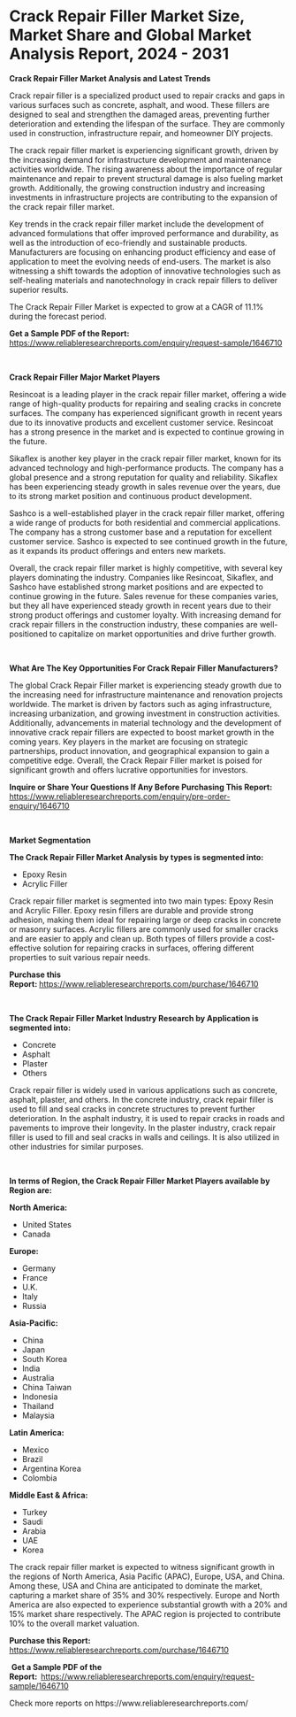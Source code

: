 <p><h1>Crack Repair Filler Market Size, Market Share and Global Market Analysis Report, 2024 - 2031</h1></p><p><strong>Crack Repair Filler Market Analysis and Latest Trends</strong></p>
<p><p>Crack repair filler is a specialized product used to repair cracks and gaps in various surfaces such as concrete, asphalt, and wood. These fillers are designed to seal and strengthen the damaged areas, preventing further deterioration and extending the lifespan of the surface. They are commonly used in construction, infrastructure repair, and homeowner DIY projects.</p><p>The crack repair filler market is experiencing significant growth, driven by the increasing demand for infrastructure development and maintenance activities worldwide. The rising awareness about the importance of regular maintenance and repair to prevent structural damage is also fueling market growth. Additionally, the growing construction industry and increasing investments in infrastructure projects are contributing to the expansion of the crack repair filler market.</p><p>Key trends in the crack repair filler market include the development of advanced formulations that offer improved performance and durability, as well as the introduction of eco-friendly and sustainable products. Manufacturers are focusing on enhancing product efficiency and ease of application to meet the evolving needs of end-users. The market is also witnessing a shift towards the adoption of innovative technologies such as self-healing materials and nanotechnology in crack repair fillers to deliver superior results.</p><p>The Crack Repair Filler Market is expected to grow at a CAGR of 11.1% during the forecast period.</p></p>
<p><strong>Get a Sample PDF of the Report:&nbsp;</strong> <a href="https://www.reliableresearchreports.com/enquiry/request-sample/1646710">https://www.reliableresearchreports.com/enquiry/request-sample/1646710</a></p>
<p>&nbsp;</p>
<p><strong>Crack Repair Filler Major Market Players</strong></p>
<p><p>Resincoat is a leading player in the crack repair filler market, offering a wide range of high-quality products for repairing and sealing cracks in concrete surfaces. The company has experienced significant growth in recent years due to its innovative products and excellent customer service. Resincoat has a strong presence in the market and is expected to continue growing in the future.</p><p>Sikaflex is another key player in the crack repair filler market, known for its advanced technology and high-performance products. The company has a global presence and a strong reputation for quality and reliability. Sikaflex has been experiencing steady growth in sales revenue over the years, due to its strong market position and continuous product development.</p><p>Sashco is a well-established player in the crack repair filler market, offering a wide range of products for both residential and commercial applications. The company has a strong customer base and a reputation for excellent customer service. Sashco is expected to see continued growth in the future, as it expands its product offerings and enters new markets.</p><p>Overall, the crack repair filler market is highly competitive, with several key players dominating the industry. Companies like Resincoat, Sikaflex, and Sashco have established strong market positions and are expected to continue growing in the future. Sales revenue for these companies varies, but they all have experienced steady growth in recent years due to their strong product offerings and customer loyalty. With increasing demand for crack repair fillers in the construction industry, these companies are well-positioned to capitalize on market opportunities and drive further growth.</p></p>
<p>&nbsp;</p>
<p><strong>What Are The Key Opportunities For Crack Repair Filler Manufacturers?</strong></p>
<p><p>The global Crack Repair Filler market is experiencing steady growth due to the increasing need for infrastructure maintenance and renovation projects worldwide. The market is driven by factors such as aging infrastructure, increasing urbanization, and growing investment in construction activities. Additionally, advancements in material technology and the development of innovative crack repair fillers are expected to boost market growth in the coming years. Key players in the market are focusing on strategic partnerships, product innovation, and geographical expansion to gain a competitive edge. Overall, the Crack Repair Filler market is poised for significant growth and offers lucrative opportunities for investors.</p></p>
<p><strong>Inquire or Share Your Questions If Any Before Purchasing This Report:</strong> <a href="https://www.reliableresearchreports.com/enquiry/pre-order-enquiry/1646710">https://www.reliableresearchreports.com/enquiry/pre-order-enquiry/1646710</a></p>
<p>&nbsp;</p>
<p><strong>Market Segmentation</strong></p>
<p><strong>The Crack Repair Filler Market Analysis by types is segmented into:</strong></p>
<p><ul><li>Epoxy Resin</li><li>Acrylic Filler</li></ul></p>
<p><p>Crack repair filler market is segmented into two main types: Epoxy Resin and Acrylic Filler. Epoxy resin fillers are durable and provide strong adhesion, making them ideal for repairing large or deep cracks in concrete or masonry surfaces. Acrylic fillers are commonly used for smaller cracks and are easier to apply and clean up. Both types of fillers provide a cost-effective solution for repairing cracks in surfaces, offering different properties to suit various repair needs.</p></p>
<p><strong>Purchase this Report:&nbsp;</strong><a href="https://www.reliableresearchreports.com/purchase/1646710">https://www.reliableresearchreports.com/purchase/1646710</a></p>
<p>&nbsp;</p>
<p><strong>The Crack Repair Filler Market Industry Research by Application is segmented into:</strong></p>
<p><ul><li>Concrete</li><li>Asphalt</li><li>Plaster</li><li>Others</li></ul></p>
<p><p>Crack repair filler is widely used in various applications such as concrete, asphalt, plaster, and others. In the concrete industry, crack repair filler is used to fill and seal cracks in concrete structures to prevent further deterioration. In the asphalt industry, it is used to repair cracks in roads and pavements to improve their longevity. In the plaster industry, crack repair filler is used to fill and seal cracks in walls and ceilings. It is also utilized in other industries for similar purposes.</p></p>
<p>&nbsp;</p>
<p><strong>In terms of Region, the Crack Repair Filler Market Players available by Region are:</strong></p>
<p>
    <p> <strong> North America: </strong>
        <ul>
            <li>United States</li>
            <li>Canada</li>
        </ul>
        </p> 
    <p> <strong> Europe: </strong>
        <ul>
            <li>Germany</li>
            <li>France</li>
            <li>U.K.</li>
            <li>Italy</li>
            <li>Russia</li>
        </ul>
        </p> 
    <p> <strong> Asia-Pacific: </strong>
        <ul>
            <li>China</li>
            <li>Japan</li>
            <li>South Korea</li>
            <li>India</li>
            <li>Australia</li>
            <li>China Taiwan</li>
            <li>Indonesia</li>
            <li>Thailand</li>
            <li>Malaysia</li>
        </ul>
        </p> 
    <p> <strong> Latin America: </strong>
        <ul>
            <li>Mexico</li>
            <li>Brazil</li>
            <li>Argentina Korea</li>
            <li>Colombia</li>
        </ul>
        </p> 
    <p> <strong> Middle East & Africa: </strong>
        <ul>
            <li>Turkey</li>
            <li>Saudi</li>
            <li>Arabia</li>
            <li>UAE</li>
            <li>Korea</li>
        </ul>
    </p>
    </p>
<p><p>The crack repair filler market is expected to witness significant growth in the regions of North America, Asia Pacific (APAC), Europe, USA, and China. Among these, USA and China are anticipated to dominate the market, capturing a market share of 35% and 30% respectively. Europe and North America are also expected to experience substantial growth with a 20% and 15% market share respectively. The APAC region is projected to contribute 10% to the overall market valuation.</p></p>
<p><strong>Purchase this Report: </strong><a href="https://www.reliableresearchreports.com/purchase/1646710">https://www.reliableresearchreports.com/purchase/1646710</a></p>
<p>&nbsp;<strong>Get a Sample PDF of the Report:&nbsp;&nbsp;</strong><a href="https://www.reliableresearchreports.com/enquiry/request-sample/1646710">https://www.reliableresearchreports.com/enquiry/request-sample/1646710</a></p>
<p><strong></strong></p>
<p>Check more reports on https://www.reliableresearchreports.com/</p>